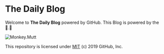# The Daily Blog

Welcome to **The Daily Blog** powered by GitHub. This Blog is powered by the :monkey:.:dog: 



![Monkey.Mutt]()



This repository is licensed under [MIT](../LICENSE) (c) 2019 GitHub, Inc.
